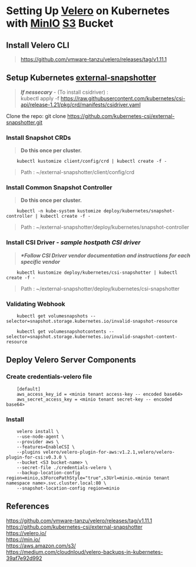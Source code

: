 # Setting Up [Velero](https://velero.io/) on Kubernetes with [MinIO](https://min.io/) [S3](https://aws.amazon.com/s3/) Bucket
## Install Velero CLI
> https://github.com/vmware-tanzu/velero/releases/tag/v1.11.1
## Setup Kubernetes [external-snapshotter](https://github.com/kubernetes-csi/external-snapshotter)
> **_If nessecary_** - (To install csidriver) :  
        kubectl apply -f https://raw.githubusercontent.com/kubernetes/csi-api/release-1.21/pkg/crd/manifests/csidriver.yaml  

Clone the repo:
        git clone https://github.com/kubernetes-csi/external-snapshotter.git
### Install Snapshot CRDs
> **Do this once per cluster.**  

        kubectl kustomize client/config/crd | kubectl create -f -  

> Path : ~/external-snapshotter/client/config/crd

### Install Common Snapshot Controller  
> **Do this once per cluster.**  

        kubectl -n kube-system kustomize deploy/kubernetes/snapshot-controller | kubectl create -f -    

> Path : ~/external-snapshotter/deploy/kubernetes/snapshot-controller

### Install CSI Driver - _sample hostpath CSI driver_
> **_*Follow CSI Driver vendor documentation and instructions for each specific vendor_**  

        
        kubectl kustomize deploy/kubernetes/csi-snapshotter | kubectl create -f -  


> Path : ~/external-snapshotter/deploy/kubernetes/csi-snapshotter  

### Validating Webhook
        kubectl get volumesnapshots --selector=snapshot.storage.kubernetes.io/invalid-snapshot-resource  

        kubectl get volumesnapshotcontents --selector=snapshot.storage.kubernetes.io/invalid-snapshot-content-resource  

## Deploy Velero Server Components  
### Create credentials-velero file
        [default]
        aws_access_key_id = <minio tenant access-key -- encoded base64>
        aws_secret_access_key = <minio tenant secret-key -- encoded base64>
### Install  

        velero install \
        --use-node-agent \
        --provider aws \
        --features=EnableCSI \
        --plugins velero/velero-plugin-for-aws:v1.2.1,velero/velero-plugin-for-csi:v0.3.0 \
        --bucket <S3 bucket-name> \
        --secret-file ./credentials-velero \
        --backup-location-config region=minio,s3ForcePathStyle="true",s3Url=minio.<minio tenant namespace name>.svc.cluster.local:80 \
        --snapshot-location-config region=minio

## References  
https://github.com/vmware-tanzu/velero/releases/tag/v1.11.1  
https://github.com/kubernetes-csi/external-snapshotter  
https://velero.io/  
https://min.io/  
https://aws.amazon.com/s3/  
https://medium.com/cloudnloud/velero-backups-in-kubernetes-39af7e92d992 

